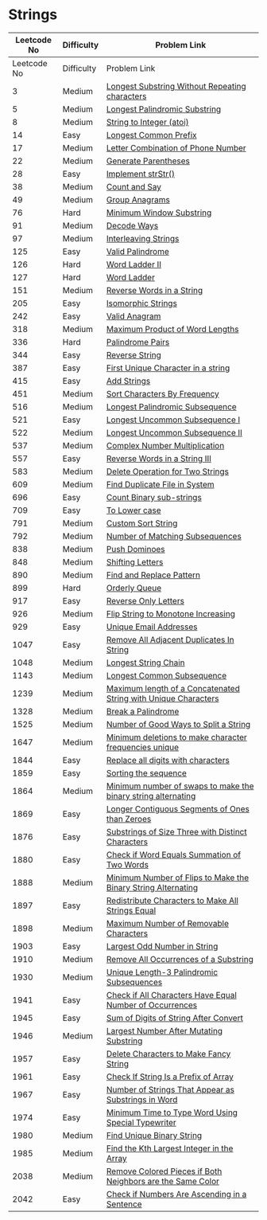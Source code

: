 # Strings



| Leetcode No | Difficulty | Problem Link                                                                                                                                                                                        |
| ----------- | ---------- | --------------------------------------------------------------------------------------------------------------------------------------------------------------------------------------------------- |
| Leetcode No | Difficulty | Problem Link                                                                                                                                                                                        |
| 3           | Medium     | [Longest Substring Without Repeating characters](../difficulty-based-problem-index/leetcode-medium/leetcode-3-longest-substring-without-repeating-characters.md)                                    |
| 5           | Medium     | [Longest Palindromic Substring](../difficulty-based-problem-index/leetcode-medium/leetcode-5-longest-palindromic-substring.md)                                                                      |
| 8           | Medium     | [String to Integer (atoi)](../difficulty-based-problem-index/leetcode-medium/leetcode-8-string-to-integer-atoi.md)                                                                                  |
| 14          | Easy       | [Longest Common Prefix](../difficulty-based-problem-index/leetcode-medium/leetcode-14-longest-common-prefix.md)                                                                                     |
| 17          | Medium     | [Letter Combination of Phone Number](../difficulty-based-problem-index/leetcode-medium/leetcode-17-letter-combinations-of-a-phone-number.md)                                                        |
| 22          | Medium     | [Generate Parentheses](../difficulty-based-problem-index/leetcode-medium/leetcode-22-generate-parentheses.md)                                                                                       |
| 28          | Easy       | [Implement strStr()](../difficulty-based-problem-index/leetcode-easy/leetcode-28-implement-strstr.md)                                                                                               |
| 38          | Medium     | [Count and Say](../difficulty-based-problem-index/leetcode-medium/leetcode-38-count-and-say.md)                                                                                                     |
| 49          | Medium     | [Group Anagrams](../difficulty-based-problem-index/leetcode-medium/leetcode-49-group-anagrams.md)                                                                                                   |
| 76          | Hard       | [Minimum Window Substring](../difficulty-based-problem-index/leetcode-hard/leetcode-76-minimum-window-substring.md)                                                                                 |
| 91          | Medium     | [Decode Ways](../difficulty-based-problem-index/leetcode-medium/leetcode-91-decode-ways.md)                                                                                                         |
| 97          | Medium     | [Interleaving Strings](../difficulty-based-problem-index/leetcode-medium/leetcode-97-interleaving-string.md)                                                                                        |
| 125         | Easy       | [Valid Palindrome](../difficulty-based-problem-index/leetcode-easy/leetcode-125-valid-palindrome.md)                                                                                                |
| 126         | Hard       | [Word Ladder II](../difficulty-based-problem-index/leetcode-hard/leetcode-126-word-ladder-ii.md)                                                                                                    |
| 127         | Hard       | [Word Ladder](../difficulty-based-problem-index/leetcode-hard/leetcode-127-word-ladder.md)                                                                                                          |
| 151         | Medium     | [Reverse Words in a String](../difficulty-based-problem-index/leetcode-medium/leetcode-151-reverse-words-in-a-string.md)                                                                            |
| 205         | Easy       | [Isomorphic Strings](../difficulty-based-problem-index/leetcode-easy/leetcode-205-isomorphic-strings.md)                                                                                            |
| 242         | Easy       | [Valid Anagram](../difficulty-based-problem-index/leetcode-easy/leetcode-242-valid-anagram.md)                                                                                                      |
| 318         | Medium     | [Maximum Product of Word Lengths](../difficulty-based-problem-index/leetcode-medium/leetcode-318-maximum-product-of-word-lengths.md)                                                                |
| 336         | Hard       | [Palindrome Pairs](../difficulty-based-problem-index/leetcode-hard/leetcode-336-palindrome-pairs.md)                                                                                                |
| 344         | Easy       | [Reverse String](../difficulty-based-problem-index/leetcode-easy/leetcode-344-reverse-string.md)                                                                                                    |
| 387         | Easy       | [First Unique Character in a string](../difficulty-based-problem-index/leetcode-easy/leetcode-387-first-unique-character-in-a-string.md)                                                            |
| 415         | Easy       | [Add Strings](../difficulty-based-problem-index/leetcode-easy/leetcode-415-add-strings.md)                                                                                                          |
| 451         | Medium     | [Sort Characters By Frequency](../difficulty-based-problem-index/leetcode-medium/leetcode-451-sort-characters-by-frequency.md)                                                                      |
| 516         | Medium     | [Longest Palindromic Subsequence](../difficulty-based-problem-index/leetcode-medium/leetcode-516-longest-palindromic-subsequence.md)                                                                |
| 521         | Easy       | [Longest Uncommon Subsequence I](../difficulty-based-problem-index/leetcode-easy/leetcode-521-longest-uncommon-subsequence-i.md)                                                                    |
| 522         | Medium     | [Longest Uncommon Subsequence II](../difficulty-based-problem-index/leetcode-medium/leetcode-522-longest-uncommon-subsequence-ii.md)                                                                |
| 537         | Medium     | [Complex Number Multiplication](../difficulty-based-problem-index/leetcode-medium/leetcode-537-complex-number-multiplication.md)                                                                    |
| 557         | Easy       | [Reverse Words in a String III](../difficulty-based-problem-index/leetcode-easy/leetcode-557-reverse-words-in-a-string-iii.md)                                                                      |
| 583         | Medium     | [Delete Operation for Two Strings](../difficulty-based-problem-index/leetcode-medium/leetcode-583-delete-operation-for-two-strings.md)                                                              |
| 609         | Medium     | [Find Duplicate File in System](../difficulty-based-problem-index/leetcode-medium/leetcode-609-find-duplicate-file-in-system.md)                                                                    |
| 696         | Easy       | [Count Binary sub-strings](../difficulty-based-problem-index/leetcode-easy/leetcode-696-count-binary-sub-strings.md)                                                                                |
| 709         | Easy       | [To Lower case](../difficulty-based-problem-index/leetcode-easy/leetcode-709-to-lower-case.md)                                                                                                      |
| 791         | Medium     | [Custom Sort String](../difficulty-based-problem-index/leetcode-medium/leetcode-791-custom-sort-string.md)                                                                                          |
| 792         | Medium     | [Number of Matching Subsequences](../difficulty-based-problem-index/leetcode-medium/leetcode-792-number-of-matching-subsequences.md)                                                                |
| 838         | Medium     | [Push Dominoes](../difficulty-based-problem-index/leetcode-medium/leetcode-838-push-dominoes.md)                                                                                                    |
| 848         | Medium     | [Shifting Letters](../difficulty-based-problem-index/leetcode-medium/leetcode-848-shifting-letters.md)                                                                                              |
| 890         | Medium     | [Find and Replace Pattern](../difficulty-based-problem-index/leetcode-medium/leetcode-890-find-and-replace-pattern.md)                                                                              |
| 899         | Hard       | [Orderly Queue](../difficulty-based-problem-index/leetcode-hard/leetcode-899-orderly-queue.md)                                                                                                      |
| 917         | Easy       | [Reverse Only Letters](../difficulty-based-problem-index/leetcode-easy/leetcode-917-reverse-only-letters.md)                                                                                        |
| 926         | Medium     | [Flip String to Monotone Increasing](../difficulty-based-problem-index/leetcode-medium/leetcode-926-flip-string-to-monotone-increasing.md)                                                          |
| 929         | Easy       | [Unique Email Addresses](../difficulty-based-problem-index/leetcode-easy/leetcode-929-unique-email-addresses.md)                                                                                    |
| 1047        | Easy       | [Remove All Adjacent Duplicates In String](../difficulty-based-problem-index/leetcode-easy/leetcode-1047-remove-all-adjacent-duplicates-in-string.md)                                               |
| 1048        | Medium     | [Longest String Chain](../difficulty-based-problem-index/leetcode-medium/leetcode-1048-longest-string-chain.md)                                                                                     |
| 1143        | Medium     | [Longest Common Subsequence](../difficulty-based-problem-index/leetcode-medium/leetcode-1143-longest-common-subsequence.md)                                                                         |
| 1239        | Medium     | [Maximum length of a Concatenated String with Unique Characters](../difficulty-based-problem-index/leetcode-medium/leetcode-1239-maximum-length-of-a-concatenated-string-with-unique-characters.md) |
| 1328        | Medium     | [Break a Palindrome](../difficulty-based-problem-index/leetcode-medium/leetcode-1328-break-a-palindrome.md)                                                                                         |
| 1525        | Medium     | [Number of Good Ways to Split a String](../difficulty-based-problem-index/leetcode-medium/leetcode-1525-number-of-good-ways-to-split-a-string.md)                                                   |
| 1647        | Medium     | [Minimum deletions to make character frequencies unique](../difficulty-based-problem-index/leetcode-medium/leetcode-1647-minimum-deletions-to-make-character-frequencies-unique.md)                 |
| 1844        | Easy       | [Replace all digits with characters](../difficulty-based-problem-index/leetcode-easy/leetcode-1844-replace-all-digits-with-characters.md)                                                           |
| 1859        | Easy       | [Sorting the sequence](../difficulty-based-problem-index/leetcode-easy/leetcode-1859-sorting-the-sentence.md)                                                                                       |
| 1864        | Medium     | [Minimum number of swaps to make the binary string alternating](../difficulty-based-problem-index/leetcode-medium/leetcode-1864-minimum-number-of-swaps-to-make-the-binary-string-alternating.md)   |
| 1869        | Easy       | [Longer Contiguous Segments of Ones than Zeroes](../difficulty-based-problem-index/leetcode-hard/leetcode-1869-longer-contiguous-segments-of-ones-than-zeros.md)                                    |
| 1876        | Easy       | [Substrings of Size Three with Distinct Characters](../difficulty-based-problem-index/leetcode-easy/leetcode-1876-substrings-of-size-three-with-distinct-characters.md)                             |
| 1880        | Easy       | [Check if Word Equals Summation of Two Words](../difficulty-based-problem-index/leetcode-easy/leetcode-1880-check-if-word-equals-summation-of-two-words.md)                                         |
| 1888        | Medium     | [Minimum Number of Flips to Make the Binary String Alternating](../difficulty-based-problem-index/leetcode-medium/leetcode-1888-minimum-number-of-flips-to-make-the-binary-string-alternating.md)   |
| 1897        | Easy       | [Redistribute Characters to Make All Strings Equal](../difficulty-based-problem-index/leetcode-easy/leetcode-1897-redistribute-characters-to-make-all-strings-equal.md)                             |
| 1898        | Medium     | [Maximum Number of Removable Characters](../difficulty-based-problem-index/leetcode-medium/leetcode-1898-maximum-number-of-removable-characters.md)                                                 |
| 1903        | Easy       | [Largest Odd Number in String](../difficulty-based-problem-index/leetcode-easy/leetcode-1903-largest-odd-number-in-string.md)                                                                       |
| 1910        | Medium     | [Remove All Occurrences of a Substring](../difficulty-based-problem-index/leetcode-medium/leetcode-1910-remove-all-occurrences-of-a-substring.md)                                                   |
| 1930        | Medium     | [Unique Length-3 Palindromic Subsequences](../difficulty-based-problem-index/leetcode-medium/leetcode-1930-unique-length-3-palindromic-subsequences.md)                                             |
| 1941        | Easy       | [Check if All Characters Have Equal Number of Occurrences](../difficulty-based-problem-index/leetcode-easy/leetcode-1941-check-if-all-characters-have-equal-number-of-occurrences.md)               |
| 1945        | Easy       | [Sum of Digits of String After Convert](../difficulty-based-problem-index/leetcode-easy/leetcode-1945-sum-of-digits-of-string-after-convert.md)                                                     |
| 1946        | Medium     | [Largest Number After Mutating Substring](../difficulty-based-problem-index/leetcode-medium/leetcode-1946-largest-number-after-mutating-substring.md)                                               |
| 1957        | Easy       | [Delete Characters to Make Fancy String](../difficulty-based-problem-index/leetcode-easy/leetcode-1957-delete-characters-to-make-fancy-string.md)                                                   |
| 1961        | Easy       | [Check If String Is a Prefix of Array](../difficulty-based-problem-index/leetcode-easy/leetcode-1961-check-if-string-is-a-prefix-of-array.md)                                                       |
| 1967        | Easy       | [Number of Strings That Appear as Substrings in Word](../difficulty-based-problem-index/leetcode-easy/leetcode-1967-number-of-strings-that-appear-as-substrings-in-word.md)                         |
| 1974        | Easy       | [Minimum Time to Type Word Using Special Typewriter](../difficulty-based-problem-index/leetcode-easy/leetcode-1974-minimum-time-to-type-word-using-special-typewriter.md)                           |
| 1980        | Medium     | [Find Unique Binary String](../difficulty-based-problem-index/leetcode-medium/leetcode-1980-find-unique-binary-string.md)                                                                           |
| 1985        | Medium     | [Find the Kth Largest Integer in the Array](../difficulty-based-problem-index/leetcode-medium/leetcode-1985-find-the-kth-largest-integer-in-the-array.md)                                           |
| 2038        | Medium     | [Remove Colored Pieces if Both Neighbors are the Same Color](../difficulty-based-problem-index/leetcode-medium/leetcode-2038-remove-colored-pieces-if-both-neighbors-are-the-same-color.md)         |
| 2042        | Easy       | [Check if Numbers Are Ascending in a Sentence](../difficulty-based-problem-index/leetcode-easy/leetcode-2042-check-if-numbers-are-ascending-in-a-sentence.md)                                       |
